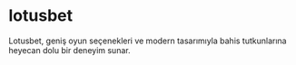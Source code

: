 # lotusbet
Lotusbet, geniş oyun seçenekleri ve modern tasarımıyla bahis tutkunlarına heyecan dolu bir deneyim sunar.
